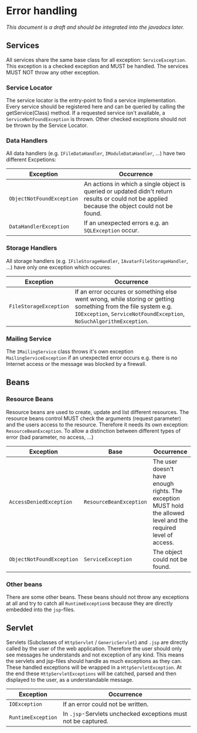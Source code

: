 # Error handling

*This document is a draft and should be integrated into the javadocs later.*

## Services
All services share the same base class for all exception: `ServiceException`.
This exception is a checked exception and MUST be handled.
The services MUST NOT throw any other exception.

### Service Locator
The service locator is the entry-point to find a service implementation. Every service should be registered here and can be queried by calling the getService(Class) method.
If a requested service isn't available, a `ServiceNotFoundException` is thrown.
Other checked exceptions should not be thrown by the Service Locator.

### Data Handlers
All data handlers (e.g. `IFileDataHandler`, `IModuleDataHandler`, ...)  have two different Excpetions:

| Exception                 | Occurrence                         |
| ------------------------- | ---------------------------------- |
| `ObjectNotFoundException` | An actions in which a single object is queried or updated didn't return results or could not be applied because the object could not be found. |
| `DataHandlerException`    | If an unexpected errors e.g. an `SQLException` occur. |

### Storage Handlers
All storage handlers (e.g. `IFileStorageHandler`, `IAvatarFileStorageHandler`, ...) have only one exception which occures:

| Exception                 | Occurrence                         |
| ------------------------- | ---------------------------------- |
| `FileStorageException` | If an error occures or something else went wrong, while storing or getting something from the file system e.g. `IOException`, `ServiceNotFoundException`, `NoSuchAlgorithmException`. |

### Mailing Service
The `IMailingService` class throws it's own exception `MailingServiceException` if an unexpected error occurs
e.g. there is no Internet access or the message was blocked by a firewall.

## Beans

### Resource Beans
Resource beans are used to create, update and list different resources.
The resource beans control MUST check the arguments (request parameter) and the users access to the resource.
Therefore it needs its own exception: `ResourceBeanException`.
To allow a distinction between different types of error (bad parameter, no access, ...)

| Exception                 | Base                    | Occurrence                         |
| ------------------------- | ----------------------- | ---------------------------------- |
| `AccessDeniedException`   | `ResourceBeanException` | The user doesn't have enough rights. The exception MUST hold the allowed level and the required level of access. |
| `ObjectNotFoundException` | `ServiceException`        | The object could not be found. |

### Other beans

There are some other beans. These beans should not throw any exceptions at all and try to catch all `RuntimeException`s because they are directly embedded into the `jsp`-files.


## Servlet
Servlets (Subclasses of `HttpServlet` / `GenericServlet`) and `.jsp` are directly called by the user of the web application.
Therefore the user should only see messages he understands and not exception of any kind. This means the servlets and jsp-files
should handle as much exceptions as they can. These handled exceptions will be wrapped in a `HttpServletException`. At the end these `HttpServletExceptions` will be catched, parsed and then displayed to the user, as a understandable message.

| Exception          | Occurrence                        |
| ------------------ | --------------------------------- |
| `IOException`      | If an error could not be written. |
| `RuntimeException` | In `.jsp`-Servlets unchecked exceptions must not be captured. |
